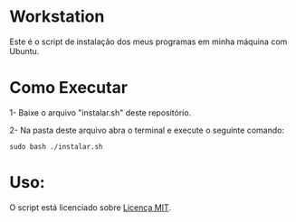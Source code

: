 # Workstation
Este é o script de instalação dos meus programas em minha máquina com Ubuntu.

# Como Executar

1- Baixe o arquivo "instalar.sh" deste repositório.

2- Na pasta deste arquivo abra o terminal e execute o seguinte comando: 

```
sudo bash ./instalar.sh
```
# Uso:

O script está licenciado sobre [Licença MIT](https://github.com/Henriquemcc/Workstation_com_Ubuntu/blob/master/LICENSE).
